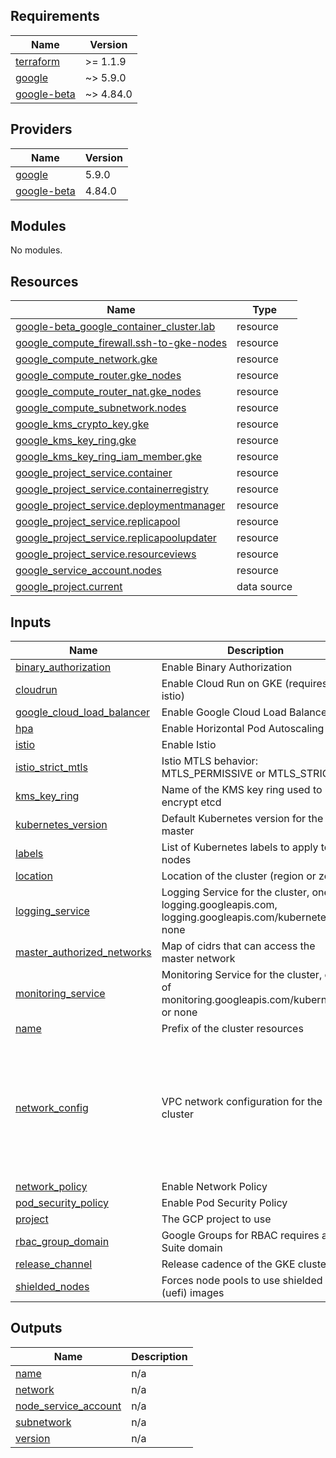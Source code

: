 <!-- BEGIN_TF_DOCS -->
## Requirements

| Name | Version |
|------|---------|
| <a name="requirement_terraform"></a> [terraform](#requirement\_terraform) | >= 1.1.9 |
| <a name="requirement_google"></a> [google](#requirement\_google) | ~> 5.9.0 |
| <a name="requirement_google-beta"></a> [google-beta](#requirement\_google-beta) | ~> 4.84.0 |

## Providers

| Name | Version |
|------|---------|
| <a name="provider_google"></a> [google](#provider\_google) | 5.9.0 |
| <a name="provider_google-beta"></a> [google-beta](#provider\_google-beta) | 4.84.0 |

## Modules

No modules.

## Resources

| Name | Type |
|------|------|
| [google-beta_google_container_cluster.lab](https://registry.terraform.io/providers/hashicorp/google-beta/latest/docs/resources/google_container_cluster) | resource |
| [google_compute_firewall.ssh-to-gke-nodes](https://registry.terraform.io/providers/hashicorp/google/latest/docs/resources/compute_firewall) | resource |
| [google_compute_network.gke](https://registry.terraform.io/providers/hashicorp/google/latest/docs/resources/compute_network) | resource |
| [google_compute_router.gke_nodes](https://registry.terraform.io/providers/hashicorp/google/latest/docs/resources/compute_router) | resource |
| [google_compute_router_nat.gke_nodes](https://registry.terraform.io/providers/hashicorp/google/latest/docs/resources/compute_router_nat) | resource |
| [google_compute_subnetwork.nodes](https://registry.terraform.io/providers/hashicorp/google/latest/docs/resources/compute_subnetwork) | resource |
| [google_kms_crypto_key.gke](https://registry.terraform.io/providers/hashicorp/google/latest/docs/resources/kms_crypto_key) | resource |
| [google_kms_key_ring.gke](https://registry.terraform.io/providers/hashicorp/google/latest/docs/resources/kms_key_ring) | resource |
| [google_kms_key_ring_iam_member.gke](https://registry.terraform.io/providers/hashicorp/google/latest/docs/resources/kms_key_ring_iam_member) | resource |
| [google_project_service.container](https://registry.terraform.io/providers/hashicorp/google/latest/docs/resources/project_service) | resource |
| [google_project_service.containerregistry](https://registry.terraform.io/providers/hashicorp/google/latest/docs/resources/project_service) | resource |
| [google_project_service.deploymentmanager](https://registry.terraform.io/providers/hashicorp/google/latest/docs/resources/project_service) | resource |
| [google_project_service.replicapool](https://registry.terraform.io/providers/hashicorp/google/latest/docs/resources/project_service) | resource |
| [google_project_service.replicapoolupdater](https://registry.terraform.io/providers/hashicorp/google/latest/docs/resources/project_service) | resource |
| [google_project_service.resourceviews](https://registry.terraform.io/providers/hashicorp/google/latest/docs/resources/project_service) | resource |
| [google_service_account.nodes](https://registry.terraform.io/providers/hashicorp/google/latest/docs/resources/service_account) | resource |
| [google_project.current](https://registry.terraform.io/providers/hashicorp/google/latest/docs/data-sources/project) | data source |

## Inputs

| Name | Description | Type | Default | Required |
|------|-------------|------|---------|:--------:|
| <a name="input_binary_authorization"></a> [binary\_authorization](#input\_binary\_authorization) | Enable Binary Authorization | `bool` | `true` | no |
| <a name="input_cloudrun"></a> [cloudrun](#input\_cloudrun) | Enable Cloud Run on GKE (requires istio) | `bool` | `false` | no |
| <a name="input_google_cloud_load_balancer"></a> [google\_cloud\_load\_balancer](#input\_google\_cloud\_load\_balancer) | Enable Google Cloud Load Balancer | `bool` | `false` | no |
| <a name="input_hpa"></a> [hpa](#input\_hpa) | Enable Horizontal Pod Autoscaling | `bool` | `false` | no |
| <a name="input_istio"></a> [istio](#input\_istio) | Enable Istio | `bool` | `false` | no |
| <a name="input_istio_strict_mtls"></a> [istio\_strict\_mtls](#input\_istio\_strict\_mtls) | Istio MTLS behavior: MTLS\_PERMISSIVE or MTLS\_STRICT | `string` | `"MTLS_STRICT"` | no |
| <a name="input_kms_key_ring"></a> [kms\_key\_ring](#input\_kms\_key\_ring) | Name of the KMS key ring used to encrypt etcd | `string` | `null` | no |
| <a name="input_kubernetes_version"></a> [kubernetes\_version](#input\_kubernetes\_version) | Default Kubernetes version for the master | `string` | `"1.11.6-gke.6"` | no |
| <a name="input_labels"></a> [labels](#input\_labels) | List of Kubernetes labels to apply to the nodes | `map` | `{}` | no |
| <a name="input_location"></a> [location](#input\_location) | Location of the cluster (region or zone) | `string` | n/a | yes |
| <a name="input_logging_service"></a> [logging\_service](#input\_logging\_service) | Logging Service for the cluster, one of logging.googleapis.com, logging.googleapis.com/kubernetes, or none | `string` | `"logging.googleapis.com/kubernetes"` | no |
| <a name="input_master_authorized_networks"></a> [master\_authorized\_networks](#input\_master\_authorized\_networks) | Map of cidrs that can access the master network | `map` | `{}` | no |
| <a name="input_monitoring_service"></a> [monitoring\_service](#input\_monitoring\_service) | Monitoring Service for the cluster, one of monitoring.googleapis.com/kubernetes, or none | `string` | `"monitoring.googleapis.com/kubernetes"` | no |
| <a name="input_name"></a> [name](#input\_name) | Prefix of the cluster resources | `string` | `"lab"` | no |
| <a name="input_network_config"></a> [network\_config](#input\_network\_config) | VPC network configuration for the cluster | `map` | <pre>{<br>  "enable_natgw": false,<br>  "enable_ssh": false,<br>  "master_cidr": "10.20.30.0/28",<br>  "node_cidr": "10.0.0.0/24",<br>  "pod_cidr": "10.2.0.0/24",<br>  "private_master": true,<br>  "private_nodes": true,<br>  "service_cidr": "10.1.0.0/24"<br>}</pre> | no |
| <a name="input_network_policy"></a> [network\_policy](#input\_network\_policy) | Enable Network Policy | `bool` | `true` | no |
| <a name="input_pod_security_policy"></a> [pod\_security\_policy](#input\_pod\_security\_policy) | Enable Pod Security Policy | `bool` | `true` | no |
| <a name="input_project"></a> [project](#input\_project) | The GCP project to use | `string` | n/a | yes |
| <a name="input_rbac_group_domain"></a> [rbac\_group\_domain](#input\_rbac\_group\_domain) | Google Groups for RBAC requires a G Suite domain | `string` | `"pulsifer.ca"` | no |
| <a name="input_release_channel"></a> [release\_channel](#input\_release\_channel) | Release cadence of the GKE cluster | `string` | `"RAPID"` | no |
| <a name="input_shielded_nodes"></a> [shielded\_nodes](#input\_shielded\_nodes) | Forces node pools to use shielded (uefi) images | `bool` | `true` | no |

## Outputs

| Name | Description |
|------|-------------|
| <a name="output_name"></a> [name](#output\_name) | n/a |
| <a name="output_network"></a> [network](#output\_network) | n/a |
| <a name="output_node_service_account"></a> [node\_service\_account](#output\_node\_service\_account) | n/a |
| <a name="output_subnetwork"></a> [subnetwork](#output\_subnetwork) | n/a |
| <a name="output_version"></a> [version](#output\_version) | n/a |
<!-- END_TF_DOCS -->